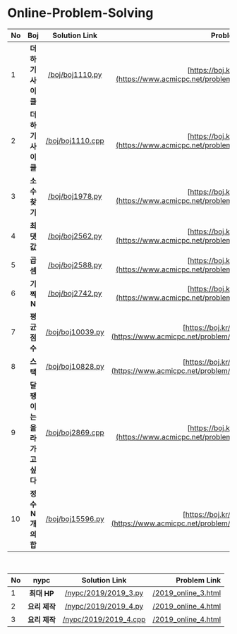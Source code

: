 # Online-Problem-Solving
| No | Boj | Solution Link | Problem Link |
|:----------|:----------:|:----------:|----------:|
|1| **더하기 사이클** | [/boj/boj1110.py](https://github.com/kitae0522/Online-Problem-Solving/blob/master/boj/boj1110.py) | [https://boj.kr/1110](https://www.acmicpc.net/problem/1110) |
|2| **더하기 사이클** | [/boj/boj1110.cpp](https://github.com/kitae0522/Online-Problem-Solving/blob/master/boj/boj1110.cpp) | [https://boj.kr/1110](https://www.acmicpc.net/problem/1110) |
|3| **소수 찾기** | [/boj/boj1978.py](https://github.com/kitae0522/Online-Problem-Solving/blob/master/boj/boj1978.py) | [https://boj.kr/1978](https://www.acmicpc.net/problem/1978) |
|4| **최댓값** | [/boj/boj2562.py](https://github.com/kitae0522/Online-Problem-Solving/blob/master/boj/boj2562.py) | [https://boj.kr/2562](https://www.acmicpc.net/problem/2562) |
|5| **곱셈** | [/boj/boj2588.py](https://github.com/kitae0522/Online-Problem-Solving/blob/master/boj/boj2588.py) | [https://boj.kr/2588](https://www.acmicpc.net/problem/2588) |
|6| **기찍 N** | [/boj/boj2742.py](https://github.com/kitae0522/Online-Problem-Solving/blob/master/boj/boj2742.py) | [https://boj.kr/2742](https://www.acmicpc.net/problem/2742) |
|7| **평균 점수** | [/boj/boj10039.py](https://github.com/kitae0522/Online-Problem-Solving/blob/master/boj/boj10039.py) | [https://boj.kr/10039](https://www.acmicpc.net/problem/10039) |
|8| **스택** | [/boj/boj10828.py](https://github.com/kitae0522/Online-Problem-Solving/blob/master/boj/boj10828.py) | [https://boj.kr/10828](https://www.acmicpc.net/problem/10828) |
|9| **달팽이는 올라가고 싶다** | [/boj/boj2869.cpp](https://github.com/kitae0522/Online-Problem-Solving/blob/master/boj/boj2869.cpp) | [https://boj.kr/2869](https://www.acmicpc.net/problem/2869) |
|10| **정수 N개의 합** | [/boj/boj15596.py](https://github.com/kitae0522/Online-Problem-Solving/blob/master/boj/boj15596.py) | [https://boj.kr/15596](https://www.acmicpc.net/problem/15596) |
<br>

| No | nypc | Solution Link | Problem Link |
|:----------|:----------:|:----------:|----------:|
|1| **최대 HP** | [/nypc/2019/2019_3.py](https://github.com/kitae0522/Online-Problem-Solving/blob/master/nypc/2019/2019_3.py) | [/2019_online_3.html](https://nypc.github.io/2019/2019_online_3.html) |
|2| **요리 제작** | [/nypc/2019/2019_4.py](https://github.com/kitae0522/Online-Problem-Solving/blob/master/nypc/2019/2019_4.py) | [/2019_online_4.html](https://nypc.github.io/2019/2019_online_4.html) |
|3| **요리 제작** | [/nypc/2019/2019_4.cpp](https://github.com/kitae0522/Online-Problem-Solving/blob/master/nypc/2019/2019_4.cpp) | [/2019_online_4.html](https://nypc.github.io/2019/2019_online_4.html) |
